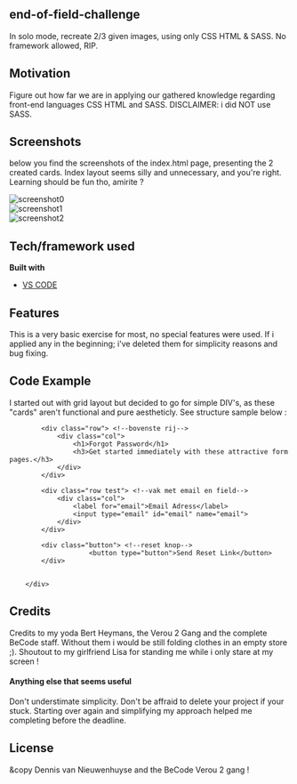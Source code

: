 ## end-of-field-challenge
In solo mode, recreate 2/3 given images, using only CSS HTML & SASS. No framework allowed, RIP. 

## Motivation
Figure out how far we are in applying our gathered knowledge regarding front-end languages CSS HTML and SASS. DISCLAIMER: i did NOT use SASS.
 
## Screenshots
below you find the screenshots of the index.html page, presenting the 2 created cards. Index layout seems silly and unnecessary, and you're right. Learning should be fun tho, amirite ?

![screenshot0](https://user-images.githubusercontent.com/78357110/120497283-8eaf7c80-c3be-11eb-893c-3f2f359b45c6.png) </br>
![screenshot1](https://user-images.githubusercontent.com/78357110/120497304-93743080-c3be-11eb-93e3-1396000fe78f.png) </br>
![screenshot2](https://user-images.githubusercontent.com/78357110/120497322-966f2100-c3be-11eb-9493-d1ce5ee33480.png) </br>


## Tech/framework used

<b>Built with</b>
- [VS CODE](https://code.visualstudio.com/)

## Features
This is a very basic exercise for most, no special features were used. If i applied any in the beginning; i've deleted them for simplicity reasons and bug fixing. 

## Code Example
I started out with grid layout but decided to go for simple DIV's, as these "cards" aren't functional and pure aestheticly. See structure sample below :

<div class="wrapper">

            <div class="row"> <!--bovenste rij-->
                <div class="col">
                    <h1>Forgot Password</h1>
                    <h3>Get started immediately with these attractive form pages.</h3>
                </div>
            </div>

            <div class="row test"> <!--vak met email en field-->
                <div class="col">
                    <label for="email">Email Adress</label>
                    <input type="email" id="email" name="email">   
                </div>
            </div>

            <div class="button"> <!--reset knop-->
                        <button type="button">Send Reset Link</button>
            </div>


        </div>

## Credits
Credits to my yoda Bert Heymans, the Verou 2 Gang and the complete BeCode staff. Without them i would be still folding clothes in an empty store ;). Shoutout to my girlfriend Lisa for standing me while i only stare at my screen ! 

#### Anything else that seems useful
Don't understimate simplicity. Don't be affraid to delete your project if your stuck. Starting over again and simplifying my approach helped me completing before the deadline. 

## License
&copy Dennis van Nieuwenhuyse and the BeCode Verou 2 gang ! 
